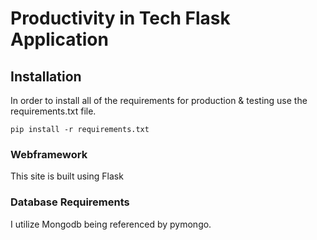 # Productivity in Tech Flask Application

## Installation
In order to install all of the requirements for production & testing use the requirements.txt file.

`pip install -r requirements.txt`

### Webframework
This site is built using Flask

### Database Requirements
I utilize Mongodb being referenced by pymongo.
